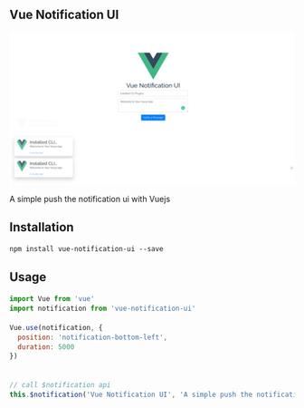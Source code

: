 Vue Notification UI
------------------

![Alt](./src/assets/img/vue-packages.png)

A simple push the notification ui with Vuejs

## Installation

```
npm install vue-notification-ui --save
```

## Usage

```javascript
import Vue from 'vue'
import notification from 'vue-notification-ui'

Vue.use(notification, {
  position: 'notification-bottom-left',
  duration: 5000
})


// call $notification api
this.$notification('Vue Notification UI', 'A simple push the notification ui with Vuejs')
```
